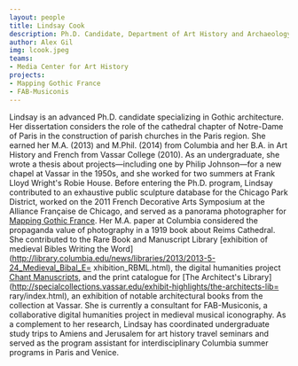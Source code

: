 ```yaml
---
layout: people
title: Lindsay Cook	
description: Ph.D. Candidate, Department of Art History and Archaeology
author: Alex Gil
img: lcook.jpeg
teams:
- Media Center for Art History
projects:
- Mapping Gothic France
- FAB-Musiconis
---
```


Lindsay is an advanced Ph.D. candidate specializing in Gothic architecture. Her dissertation considers the role of the cathedral chapter of Notre-Dame
of Paris in the construction of parish churches in the Paris region. She earned her M.A. (2013) and M.Phil. (2014) from Columbia and her B.A. in Art
History and French from Vassar College (2010). As an undergraduate, she wrote a thesis about projects—including one by Philip Johnson—for a new
chapel at Vassar in the 1950s, and she worked for two summers at Frank Lloyd Wright's Robie House. Before entering the Ph.D. program, Lindsay
contributed to an exhaustive public sculpture database for the Chicago Park District, worked on the 2011 French Decorative Arts Symposium at the
Alliance Française de Chicago, and served as a panorama photographer for [Mapping
Gothic France](http://mappinggothic.org/). Her M.A. paper at Columbia
considered the propaganda value of photography in a 1919 book about Reims
Cathedral. She contributed to the Rare Book and Manuscript Library [exhibition of medieval Bibles Writing the Word](http://library.columbia.edu/news/libraries/2013/2013-5-24_Medieval_Bibal_E=
xhibition_RBML.html),
the digital humanities project [Chant Manuscripts](https://chantmanuscripts.omeka.net/), and the print catalogue for [The Architect's Library](http://specialcollections.vassar.edu/exhibit-highlights/the-architects-lib=
rary/index.html),
an exhibition of notable architectural books from the collection at Vassar.
She is currently a consultant for FAB-Musiconis, a collaborative digital
humanities project in medieval musical iconography. As a complement to her
research, Lindsay has coordinated undergraduate study trips to Amiens and
Jerusalem for art history travel seminars and served as the program
assistant for interdisciplinary Columbia summer programs in Paris and
Venice.
